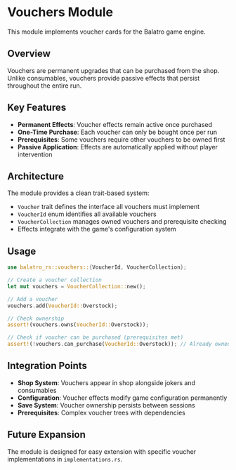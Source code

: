 # Vouchers Module

This module implements voucher cards for the Balatro game engine.

## Overview

Vouchers are permanent upgrades that can be purchased from the shop. Unlike consumables, vouchers provide passive effects that persist throughout the entire run.

## Key Features

- **Permanent Effects**: Voucher effects remain active once purchased
- **One-Time Purchase**: Each voucher can only be bought once per run
- **Prerequisites**: Some vouchers require other vouchers to be owned first
- **Passive Application**: Effects are automatically applied without player intervention

## Architecture

The module provides a clean trait-based system:

- `Voucher` trait defines the interface all vouchers must implement
- `VoucherId` enum identifies all available vouchers
- `VoucherCollection` manages owned vouchers and prerequisite checking
- Effects integrate with the game's configuration system

## Usage

```rust
use balatro_rs::vouchers::{VoucherId, VoucherCollection};

// Create a voucher collection
let mut vouchers = VoucherCollection::new();

// Add a voucher
vouchers.add(VoucherId::Overstock);

// Check ownership
assert!(vouchers.owns(VoucherId::Overstock));

// Check if voucher can be purchased (prerequisites met)
assert!(!vouchers.can_purchase(VoucherId::Overstock)); // Already owned
```

## Integration Points

- **Shop System**: Vouchers appear in shop alongside jokers and consumables
- **Configuration**: Voucher effects modify game configuration permanently
- **Save System**: Voucher ownership persists between sessions
- **Prerequisites**: Complex voucher trees with dependencies

## Future Expansion

The module is designed for easy extension with specific voucher implementations in `implementations.rs`.
